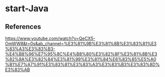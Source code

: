 # start-Java
## References
https://www.youtube.com/watch?v=QeCX5-OmWW8&t=0s&ab_channel=%E3%81%9B%E3%81%8B%E3%83%81%E3%83%A3%E3%83%B3-%E4%B8%96%E7%95%8C%E4%B8%80%E3%82%8F%E3%81%8B%E3%82%8A%E3%82%84%E3%81%99%E3%81%84%E6%83%85%E5%A0%B1%E7%A7%91%E3%83%81%E3%83%A3%E3%83%B3%E3%83%8D%E3%83%AB